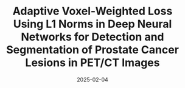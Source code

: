 ---
title: "Adaptive Voxel-Weighted Loss Using L1 Norms in Deep Neural Networks for Detection and Segmentation of Prostate Cancer Lesions in PET/CT Images"
collection: publications
excerpt: "How can we optimize neural network learning to detect and segment tumors in whole-body PET/CT images, while minimizing false positives and addressing inter- and intra-class imbalance? We proposed L1 Dice Focal Loss, a novel loss function that incorporates L1 norms to adaptively weight voxels based on their classification difficulty, helping the model focus on challenging regions during training."
date: 2025-02-04
venue: arxiv (Under review @ Computer Methods and Programs and Biomedicine)
paperurl: 'https://doi.org/10.48550/arXiv.2502.02756'
# citation: 'Your Name, You. (2010). &quot;Paper Title Number 2.&quot; <i>Journal 1</i>. 1(2).'
---